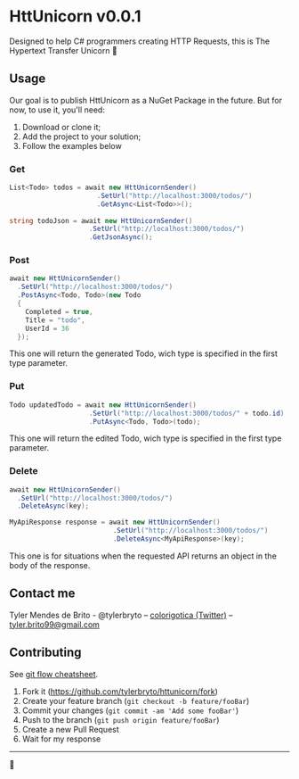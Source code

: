 # HttUnicorn v0.0.1

Designed to help C# programmers creating HTTP Requests, this is The Hypertext Transfer Unicorn :unicorn:

## Usage

Our goal is to publish HttUnicorn as a NuGet Package in the future. But for now, to use it, you'll need:

1. Download or clone it;
2. Add the project to your solution;
3. Follow the examples below

### Get

```csharp
List<Todo> todos = await new HttUnicornSender()
                      .SetUrl("http://localhost:3000/todos/")
                      .GetAsync<List<Todo>>();
                      
string todoJson = await new HttUnicornSender()
                    .SetUrl("http://localhost:3000/todos/")
                    .GetJsonAsync();
```

### Post

```csharp
await new HttUnicornSender()
  .SetUrl("http://localhost:3000/todos/")
  .PostAsync<Todo, Todo>(new Todo
  {
    Completed = true,
    Title = "todo",
    UserId = 36
  });
```

This one will return the generated Todo, wich type is specified in the first type parameter.

### Put

```csharp
Todo updatedTodo = await new HttUnicornSender()
                    .SetUrl("http://localhost:3000/todos/" + todo.id)
                    .PutAsync<Todo, Todo>(todo);
```

This one will return the edited Todo, wich type is specified in the first type parameter.

### Delete

```csharp
await new HttUnicornSender()
  .SetUrl("http://localhost:3000/todos/")
  .DeleteAsync(key);

MyApiResponse response = await new HttUnicornSender()
                          .SetUrl("http://localhost:3000/todos/")
                          .DeleteAsync<MyApiResponse>(key);
```

This one is for situations when the requested API returns an object in the body of the response.

## Contact me

Tyler Mendes de Brito - @tylerbryto – [colorigotica (Twitter)](https://twitter.com/colorigotica) – tyler.brito99@gmail.com

## Contributing

See [git flow cheatsheet](https://danielkummer.github.io/git-flow-cheatsheet/).

1. Fork it (<https://github.com/tylerbryto/httunicorn/fork>)
2. Create your feature branch (`git checkout -b feature/fooBar`)
3. Commit your changes (`git commit -am 'Add some fooBar'`)
4. Push to the branch (`git push origin feature/fooBar`)
5. Create a new Pull Request
6. Wait for my response

---

🦄
